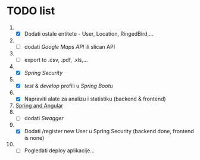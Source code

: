 # TODO list

1. - [x] Dodati ostale entitete - User, Location, RingedBird,...
2. - [ ] dodati *Google Maps API* ili slican API
3. - [ ] export to .csv, .pdf, .xls,...
4. - [x] *Spring Security*
5. - [x] *test* & *develop* profili u *Spring Boot*u 
6. - [x] Napraviti alate za analizu i statistiku (backend & frontend)
7. [Spring and Angular](https://www.mendeley.com/reference-manager/reader-v2/1c800836-e145-399a-bcbb-00b966adc6cb/10bc37b4-a68b-bf37-1d97-a7da7c7e7eb3)
8. - [ ] dodati *Swagger*
9. - [x] Dodati /register new User u Spring Security (backend done, frontend is none)
10. - [ ] Pogledati deploy aplikacije...
